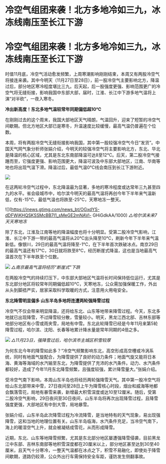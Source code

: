 # 冷空气组团来袭！北方多地冷如三九，冰冻线南压至长江下游

# 冷空气组团来袭！北方多地冷如三九，冰冻线南压至长江下游

时值11月底，冷空气活动愈发频繁，上周寒潮影响刚刚结束，本周又有两股冷空气将接连来袭。其中今明天（11月27日至28日），前一股冷空气主要影响北方，降温过后，部分地区寒冷程度堪比三九。后天起，后一股强度更强、影响范围更广的冷空气将无缝衔接，影响我国中东部大部，届时，江淮、长江中下游多地气温将上演“对半砍”，一夜入寒冬。

**冷出新高度！东北多地气温较常年同期偏低超10℃**

在刚刚过去的这个周末，我国大部地区天气晴朗，气温回升，迎来了短暂的冷空气间歇期。但北方地区大部已是寒冬，升温速度比较缓慢，最高气温仍普遍在个位数。

本周，将有两股冷空气无缝衔接影响我国，其中第一股较强冷空气今日“发货”。中国天气网气象分析师张娟介绍，今明天的较强冷空气将主要影响北方，东北、华北是降温的核心区域，尤其是东北东南部降温可达8至12℃。后天，第二股冷空气接踵而至，它强度更强、影响范围更大，降温可波及中东部大部地区，江南、华南等地也将出现气温下滑。降温过后，最低气温0℃线会南压到长江下游附近。

![](https://inews.gtimg.com/news_bt/OUe0PU75XgFP1icD2hn8PujBzjcOlj0pdHtzDA30l-AWkAA/1000)

在这两轮冷空气过程中，东北降温最为显著，多地的寒冷程度或达常年三九甚至四九的水平。省会级城市中，哈尔滨今明天的最高气温将再创今年下半年来气温新低，仅有-15℃，最低气温也将跌至-25℃，天寒地冻一整天。

![](https://inews.gtimg.com/news_bt/OGxdYS-dDFWjKHQSKSSMcBB7I1_sMeGE2mNAVl-
GHiGdkAA/1000) _△哈尔滨未来7天天寒地冻_

除了东北，江淮及江南等地的降温幅度也将十分明显。受第二股冷空气影响，江淮、长江中下游一带的最高气温将从20℃出头降至10℃，刷新今年下半年来气温新低。像银川，29日的最高气温将降至-1℃，在下半年首次跌破冰点。南京29日的最高气温还有17℃，30日就将跌至8℃，经历断崖式降温，这也是当地最高气温首次在下半年跌至个位数。

![](https://inews.gtimg.com/news_bt/OkudtqiJLLTJbT_WnX_IMTR7J6EDt5iDH2EW_ITg3An9wAA/1000)
_△南京最高气温将经历“断崖式”下跌_

在两股冷空气的持续打压下，中东部大部地区气温将长时间保持低位运行，尤其是东北部分地区将较常年同期偏低超10℃，天寒地冻，公众需加强保暖工作，外出从头到脚捂严实，居家采取科学取暖的方式，注意用火用电安全。

**东北降雪明显偏多 山东半岛多地将连遭两轮强降雪过程**

冷空气不仅会带来明显降温，还将给东北、山东等地带来降雪过程。今天，东北多地就已出现降雪，不过降雪较分散，雪量较小。明天，黑龙江西北部、吉林东部等地部分地区有小雪或雨夹雪，局地有中雪。东北此轮降雪已经是今年11月来第5轮降雪过程，哈尔滨、沈阳、长春等地累计降水量是常年同期的4倍之多。

![](https://inews.gtimg.com/news_bt/OEH16DIOZv35s8tt96a9mlLlhB21BAnnrksZRq2eEmrAQAA/1000)
_△11月23日，强降雪过后，哈尔滨市主城区积雪较厚_

为何东北今年的降雪如此多？“冷空气频繁影响东北，高空形成高空槽或冷涡系统，同时有地面气旋配合，为降雪提供了良好的动力条件；地面气旋又能将日本海、黄海等海域的水汽输至东北，为降雪提供了充沛的水汽条件。动力、水汽条件都较好，造成了今年11月东北降雪频繁，且强度较强，累计降雪量大。”张娟介绍。

受冷空气南下影响，本周山东半岛也将经历两轮强降雪天气。其中第一股冷空气将给山东北部带来中雪，27日夜间至28日上午为降雪核心时段，烟台和威海等地都会飘落雪花，局地有暴雪来袭，新增最大积雪深度或达10至12厘米。随后，受第二股冷空气影响，29日夜间至30日夜间，山东半岛将再次出现降雪过程，且降雪强度更强，大部地区有中到大雪，局地暴雪。

张娟介绍，山东半岛此次降雪过程为冷流降雪，是当地特有的天气现象，易出现强降雪，这和当地的地理位置有关。山东半岛临海，水汽条件充足，当冷空气南下，海上的暖湿空气上升，就会被凝结成雪花，从而形成降雪。

近期，东北、山东等地降雪频繁，尤其是东北部分地区屡遭强降雪侵袭，目前黑龙江中东部、吉林东南部等地积雪深度都在20厘米以上，部分地区甚至达到30至40厘米，且天气十分寒冷，一整天气温都在冰点之下，积雪不易融化，即使处于降雪间歇期，道路仍较滑，公众外出行车需保持安全车距，谨防发生侧翻事故。

